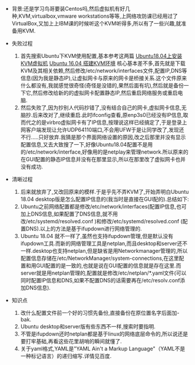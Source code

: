 - 背景:还是学习鸟哥要装Centos吗,然后虚拟机有好几种,KVM,virtualbox,vmware workstations等等,上网络攻防课已经用过了VirtualBox,又加上上IBM课的时候听这个KVM听得多,所以有了一些兴趣,就准备用KVM.
- 失败过程
  1. 首先搜索Ubuntu下KVM使用配置,基本参考这两篇
[Ubuntu18.04上安装KVM虚拟机](https://blog.csdn.net/shizao/article/details/85112933)
 [Ubuntu 16.04 搭建KVM环境](https://www.cnblogs.com/ccskun/p/5527014.html)
核心基本差不多,首先就是下载KVM及其相关依赖,然后修改/etc/network/interfaces文件,配置IP,DNS等信息(因为我是静态IP),让虚拟网卡与原来的网卡是桥接关系.这个文件原来什么都没有,我就感觉很奇怪(奇怪是没错的,果然后面有坑),然后就是备份一下它,然后修改给新的的虚拟网卡配置静态IP,然后重启网络服务或重启电脑.
  2. 然后失败了,因为抄别人代码抄错了,没有结合自己的网卡,虚拟网卡信息,无脑抄.后来改对了,继续重启.此时ifconfig查看,原enp3s0已经没有IP信息,取而代之的是virbro虚拟网卡有了IP信息,按理说这样已经搞定了,于是登录上网客户端发现让允许UDP64110端口,不会用UFW于是让同学改了,发现还不行.....只好放弃.我猜是那个界面网络设置的原因,改之后那里并没有显示配置信息,又去大致搜了一下,好像Ubuntu18.04配置不是用的/etc/network/interface,好像用的是netplay来管理network.所以原来的在GUI配置的静态IP信息并没有在那里显示,所以在那里改了虚拟网卡也并没有成功.
- 清晰过程
    1. 后来就放弃了,又改回原来的模样.于是乎先不弄KVM了,开始弄明白Ubuntu 18.04 desktop版是怎么配置IP信息的(我当时是直接在GUI配的).总结如下:
    2. Ubuntu之前网络配置都是修改/etc/network/interfaces(配置IP信息,也可加上DNS信息,如果配置了DNS信息,就不用改/etc/systemd/resolved.conf )和修改/etc/systemd/resolved.conf (配置DNS).以上的方法是基于ifupdown进行网络管理的.
    3. Ubuntu 18.04 就不一样了,虽然也支持ifupdown管理,但是默认没有ifupdown工具.而新的网络管理工具是netplan,而且desktop和server还不一样.desktop也支持netplan,但是缺省是用Networkmanager管理的,所以配置信息存储在/etc/NetworkManager/system-connections,在这里配置和用GUI配置的是一致的,也就是说在GUI配置的信息就是存在这里.而server就是用netplan管理的,配置就是修改/etc/netplan/*.yaml文件(可以同时配置IP信息和DNS,如果不配置DNS的话需要再在/etc/resolv.conf添加DNS信息).

- 知识点
  1. 改什么配置文件前一个好的习惯先备份,直接备份在原位置名字后面加-bak.
  2. Ubuntu desktop和server版有些东西不一样,搜索时要指明.
  3. 不管是ifupdown还时netplan都是基于linux的网络底层命令的,所以说还是要打牢基础,再看这些花里胡哨的瞬间就懂了.
  4. 关于yaml格式,YAML是"YAML Ain't a Markup Language"（YAML不是一种标记语言）的递归缩写.详情见百度.
